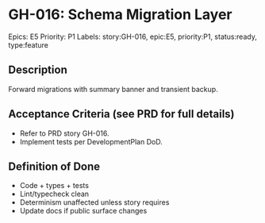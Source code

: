 # GH-016: Schema Migration Layer

Epics: E5
Priority: P1
Labels: story:GH-016, epic:E5, priority:P1, status:ready, type:feature

## Description
Forward migrations with summary banner and transient backup.

## Acceptance Criteria (see PRD for full details)
- Refer to PRD story GH-016.
- Implement tests per DevelopmentPlan DoD.

## Definition of Done
- Code + types + tests
- Lint/typecheck clean
- Determinism unaffected unless story requires
- Update docs if public surface changes
